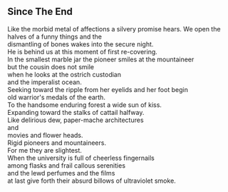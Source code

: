 Since The End
-------------
Like the morbid metal of affections a silvery promise hears. We open the halves of a funny things and the  
dismantling of bones wakes into the secure night.  
He is behind us at this moment of first re-covering.  
In the smallest marble jar the pioneer smiles at the mountaineer  
but the cousin does not smile  
when he looks at the ostrich custodian  
and the imperalist ocean.  
Seeking toward the ripple from her eyelids and her foot begin  
old warrior's medals of the earth.  
To the handsome enduring forest a wide sun of kiss.  
Expanding toward the stalks of cattail halfway.  
Like delirious dew, paper-mache architectures  
and  
movies and flower heads.  
Rigid pioneers and mountaineers.  
For me they are slightest.  
When the university is full of cheerless fingernails  
among flasks and frail callous serenities  
and the lewd perfumes and the films  
at last give forth their absurd billows of ultraviolet smoke.  
